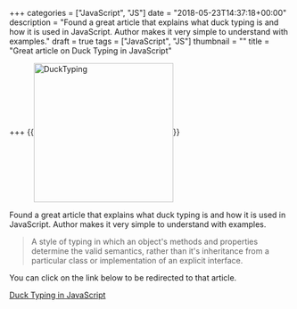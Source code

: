 +++
categories = ["JavaScript", "JS"]
date = "2018-05-23T14:37:18+00:00"
description = "Found a great article that explains what duck typing is and how it is used in JavaScript. Author makes it very simple to understand with examples."
draft = true
tags = ["JavaScript", "JS"]
thumbnail = ""
title = "Great article on Duck Typing in JavaScript"

+++
{{<img src="/img/2018/05/23/DuckTyping.png" alt="DuckTyping" width="250"  align="center" class="imgframe">}} 

Found a great article that explains what duck typing is and how it is used in JavaScript. Author makes it very simple to understand with examples.

> A style of typing in which an object's methods and properties determine the valid semantics, rather than it's inheritance from a particular class or implementation of an explicit interface.

You can click on the link below to be redirected to that article.

[Duck Typing in JavaScript](https://www.htmlgoodies.com/beyond/javascript/duck-typing-in-javascript.html "Duck Typing in JavaScript")